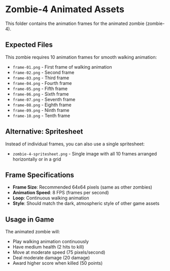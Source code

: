 # Zombie-4 Animated Assets

This folder contains the animation frames for the animated zombie (zombie-4).

## Expected Files

This zombie requires 10 animation frames for smooth walking animation:

- `frame-01.png` - First frame of walking animation
- `frame-02.png` - Second frame
- `frame-03.png` - Third frame  
- `frame-04.png` - Fourth frame
- `frame-05.png` - Fifth frame
- `frame-06.png` - Sixth frame
- `frame-07.png` - Seventh frame
- `frame-08.png` - Eighth frame
- `frame-09.png` - Ninth frame
- `frame-10.png` - Tenth frame

## Alternative: Spritesheet

Instead of individual frames, you can also use a single spritesheet:
- `zombie-4-spritesheet.png` - Single image with all 10 frames arranged horizontally or in a grid

## Frame Specifications

- **Frame Size**: Recommended 64x64 pixels (same as other zombies)
- **Animation Speed**: 8 FPS (frames per second)
- **Loop**: Continuous walking animation
- **Style**: Should match the dark, atmospheric style of other game assets

## Usage in Game

The animated zombie will:
- Play walking animation continuously
- Have medium health (2 hits to kill)
- Move at moderate speed (75 pixels/second)
- Deal moderate damage (20 damage)
- Award higher score when killed (50 points)